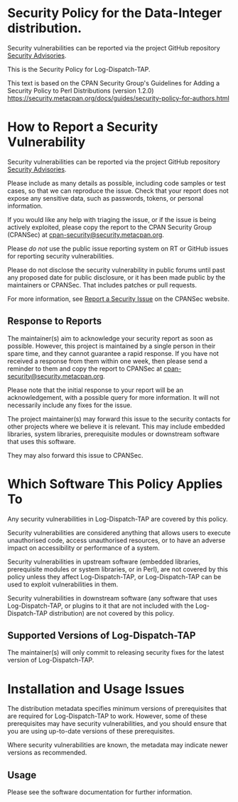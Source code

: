 # Security Policy for the Data-Integer distribution.

Security vulnerabilities can be reported via the project GitHub
repository [Security Advisories](https://github.com/robrwo/Log-Dispatch-TAP/security/advisories).

This is the Security Policy for Log-Dispatch-TAP.

This text is based on the CPAN Security Group's Guidelines for Adding
a Security Policy to Perl Distributions (version 1.2.0)
https://security.metacpan.org/docs/guides/security-policy-for-authors.html

# How to Report a Security Vulnerability

Security vulnerabilities can be reported via the project GitHub
repository [Security Advisories](https://github.com/robrwo/Log-Dispatch-TAP/security/advisories).

Please include as many details as possible, including code samples
or test cases, so that we can reproduce the issue.  Check that your
report does not expose any sensitive data, such as passwords,
tokens, or personal information.

If you would like any help with triaging the issue, or if the issue
is being actively exploited, please copy the report to the CPAN
Security Group (CPANSec) at <cpan-security@security.metacpan.org>.

Please *do not* use the public issue reporting system on RT or
GitHub issues for reporting security vulnerabilities.

Please do not disclose the security vulnerability in public forums
until past any proposed date for public disclosure, or it has been
made public by the maintainers or CPANSec.  That includes patches or
pull requests.

For more information, see
[Report a Security Issue](https://security.metacpan.org/docs/report.html)
on the CPANSec website.

## Response to Reports

The maintainer(s) aim to acknowledge your security report as soon as
possible.  However, this project is maintained by a single person in
their spare time, and they cannot guarantee a rapid response.  If you
have not received a response from them within one week, then
please send a reminder to them and copy the report to CPANSec at
<cpan-security@security.metacpan.org>.

Please note that the initial response to your report will be an
acknowledgement, with a possible query for more information.  It
will not necessarily include any fixes for the issue.

The project maintainer(s) may forward this issue to the security
contacts for other projects where we believe it is relevant.  This
may include embedded libraries, system libraries, prerequisite
modules or downstream software that uses this software.

They may also forward this issue to CPANSec.

# Which Software This Policy Applies To

Any security vulnerabilities in Log-Dispatch-TAP are covered by this policy.

Security vulnerabilities are considered anything that allows users
to execute unauthorised code, access unauthorised resources, or to
have an adverse impact on accessibility or performance of a system.

Security vulnerabilities in upstream software (embedded libraries,
prerequisite modules or system libraries, or in Perl), are not
covered by this policy unless they affect Log-Dispatch-TAP, or Log-Dispatch-TAP can
be used to exploit vulnerabilities in them.

Security vulnerabilities in downstream software (any software that
uses Log-Dispatch-TAP, or plugins to it that are not included with the
Log-Dispatch-TAP distribution) are not covered by this policy.

## Supported Versions of Log-Dispatch-TAP

The maintainer(s) will only commit to releasing security fixes for
the latest version of Log-Dispatch-TAP.

# Installation and Usage Issues

The distribution metadata specifies minimum versions of
prerequisites that are required for Log-Dispatch-TAP to work.  However, some
of these prerequisites may have security vulnerabilities, and you
should ensure that you are using up-to-date versions of these
prerequisites.

Where security vulnerabilities are known, the metadata may indicate
newer versions as recommended.

## Usage

Please see the software documentation for further information.
